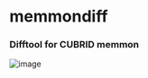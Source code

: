 # memmondiff 
### Difftool for CUBRID memmon

![image](https://github.com/user-attachments/assets/7ce442aa-f179-4443-b9d8-865ac37d67da)
